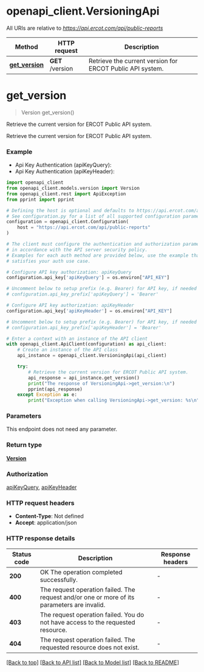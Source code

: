 # openapi_client.VersioningApi

All URIs are relative to *https://api.ercot.com/api/public-reports*

Method | HTTP request | Description
------------- | ------------- | -------------
[**get_version**](VersioningApi.md#get_version) | **GET** /version | Retrieve the current version for ERCOT Public API system.


# **get_version**
> Version get_version()

Retrieve the current version for ERCOT Public API system.

Retrieve the current version for ERCOT Public API system.

### Example

* Api Key Authentication (apiKeyQuery):
* Api Key Authentication (apiKeyHeader):

```python
import openapi_client
from openapi_client.models.version import Version
from openapi_client.rest import ApiException
from pprint import pprint

# Defining the host is optional and defaults to https://api.ercot.com/api/public-reports
# See configuration.py for a list of all supported configuration parameters.
configuration = openapi_client.Configuration(
    host = "https://api.ercot.com/api/public-reports"
)

# The client must configure the authentication and authorization parameters
# in accordance with the API server security policy.
# Examples for each auth method are provided below, use the example that
# satisfies your auth use case.

# Configure API key authorization: apiKeyQuery
configuration.api_key['apiKeyQuery'] = os.environ["API_KEY"]

# Uncomment below to setup prefix (e.g. Bearer) for API key, if needed
# configuration.api_key_prefix['apiKeyQuery'] = 'Bearer'

# Configure API key authorization: apiKeyHeader
configuration.api_key['apiKeyHeader'] = os.environ["API_KEY"]

# Uncomment below to setup prefix (e.g. Bearer) for API key, if needed
# configuration.api_key_prefix['apiKeyHeader'] = 'Bearer'

# Enter a context with an instance of the API client
with openapi_client.ApiClient(configuration) as api_client:
    # Create an instance of the API class
    api_instance = openapi_client.VersioningApi(api_client)

    try:
        # Retrieve the current version for ERCOT Public API system.
        api_response = api_instance.get_version()
        print("The response of VersioningApi->get_version:\n")
        pprint(api_response)
    except Exception as e:
        print("Exception when calling VersioningApi->get_version: %s\n" % e)
```



### Parameters

This endpoint does not need any parameter.

### Return type

[**Version**](Version.md)

### Authorization

[apiKeyQuery](../README.md#apiKeyQuery), [apiKeyHeader](../README.md#apiKeyHeader)

### HTTP request headers

 - **Content-Type**: Not defined
 - **Accept**: application/json

### HTTP response details

| Status code | Description | Response headers |
|-------------|-------------|------------------|
**200** | OK The operation completed successfully. |  -  |
**400** | The request operation failed. The request and/or one or more of its parameters are invalid. |  -  |
**403** | The request operation failed. You do not have access to the requested resource. |  -  |
**404** | The request operation failed. The requested resource does not exist. |  -  |

[[Back to top]](#) [[Back to API list]](../README.md#documentation-for-api-endpoints) [[Back to Model list]](../README.md#documentation-for-models) [[Back to README]](../README.md)

